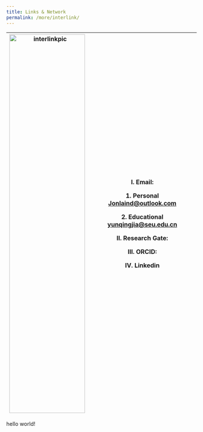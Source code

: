 ```yaml
---
title: Links & Network
permalink: /more/interlink/
---
```


<style>
.intro{
font-family:times;
font-size:21px;
}
</style>

<table class="table table-striped table-hover ">
  <thead>
    <tr>
      <th><img src="{{ "/assets/img/link-network.png" | relative_url }}" alt="interlinkpic" class="img-responsive" width='200' height='1000'></th>
      <th><p>I. Email: </p><p>1. Personal <a href="mailto:Jonlaind@outlook.com">Jonlaind@outlook.com</a></p><p>2. Educational <a href="mailto:yunqingjia@seu.edu.cn">yunqingjia@seu.edu.cn</a></p><p>II. Research Gate: </p><p>III. ORCID: </p><p>IV. Linkedin</p></th>
    </tr>
  </thead>
  <tbody>
  </tbody>
</table>

hello world!


